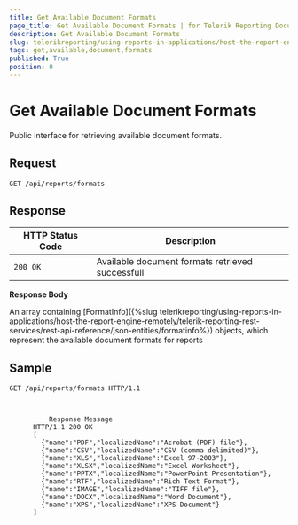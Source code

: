 ```yaml
---
title: Get Available Document Formats
page_title: Get Available Document Formats | for Telerik Reporting Documentation
description: Get Available Document Formats
slug: telerikreporting/using-reports-in-applications/host-the-report-engine-remotely/telerik-reporting-rest-services/rest-api-reference/general-api/get-available-document-formats
tags: get,available,document,formats
published: True
position: 0
---
```


# Get Available Document Formats



Public interface for retrieving available document formats.

## Request

	GET /api/reports/formats



## Response


| HTTP Status Code | Description |
| ------ | ------ |
|`200 OK`|Available document formats retrieved successfull|




__Response Body__

An array containing [FormatInfo]({%slug telerikreporting/using-reports-in-applications/host-the-report-engine-remotely/telerik-reporting-rest-services/rest-api-reference/json-entities/formatinfo%}) objects, which represent the available document formats for reports         

## Sample

	GET /api/reports/formats HTTP/1.1



	          Response Message
          HTTP/1.1 200 OK
          [
            {"name":"PDF","localizedName":"Acrobat (PDF) file"},
            {"name":"CSV","localizedName":"CSV (comma delimited)"},
            {"name":"XLS","localizedName":"Excel 97-2003"},
            {"name":"XLSX","localizedName":"Excel Worksheet"},
            {"name":"PPTX","localizedName":"PowerPoint Presentation"},
            {"name":"RTF","localizedName":"Rich Text Format"},
            {"name":"IMAGE","localizedName":"TIFF file"},
            {"name":"DOCX","localizedName":"Word Document"},
            {"name":"XPS","localizedName":"XPS Document"}
          ]
        


